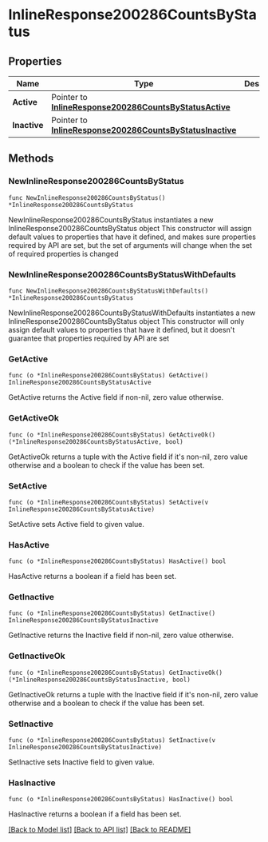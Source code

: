 # InlineResponse200286CountsByStatus

## Properties

Name | Type | Description | Notes
------------ | ------------- | ------------- | -------------
**Active** | Pointer to [**InlineResponse200286CountsByStatusActive**](InlineResponse200286CountsByStatusActive.md) |  | [optional] 
**Inactive** | Pointer to [**InlineResponse200286CountsByStatusInactive**](InlineResponse200286CountsByStatusInactive.md) |  | [optional] 

## Methods

### NewInlineResponse200286CountsByStatus

`func NewInlineResponse200286CountsByStatus() *InlineResponse200286CountsByStatus`

NewInlineResponse200286CountsByStatus instantiates a new InlineResponse200286CountsByStatus object
This constructor will assign default values to properties that have it defined,
and makes sure properties required by API are set, but the set of arguments
will change when the set of required properties is changed

### NewInlineResponse200286CountsByStatusWithDefaults

`func NewInlineResponse200286CountsByStatusWithDefaults() *InlineResponse200286CountsByStatus`

NewInlineResponse200286CountsByStatusWithDefaults instantiates a new InlineResponse200286CountsByStatus object
This constructor will only assign default values to properties that have it defined,
but it doesn't guarantee that properties required by API are set

### GetActive

`func (o *InlineResponse200286CountsByStatus) GetActive() InlineResponse200286CountsByStatusActive`

GetActive returns the Active field if non-nil, zero value otherwise.

### GetActiveOk

`func (o *InlineResponse200286CountsByStatus) GetActiveOk() (*InlineResponse200286CountsByStatusActive, bool)`

GetActiveOk returns a tuple with the Active field if it's non-nil, zero value otherwise
and a boolean to check if the value has been set.

### SetActive

`func (o *InlineResponse200286CountsByStatus) SetActive(v InlineResponse200286CountsByStatusActive)`

SetActive sets Active field to given value.

### HasActive

`func (o *InlineResponse200286CountsByStatus) HasActive() bool`

HasActive returns a boolean if a field has been set.

### GetInactive

`func (o *InlineResponse200286CountsByStatus) GetInactive() InlineResponse200286CountsByStatusInactive`

GetInactive returns the Inactive field if non-nil, zero value otherwise.

### GetInactiveOk

`func (o *InlineResponse200286CountsByStatus) GetInactiveOk() (*InlineResponse200286CountsByStatusInactive, bool)`

GetInactiveOk returns a tuple with the Inactive field if it's non-nil, zero value otherwise
and a boolean to check if the value has been set.

### SetInactive

`func (o *InlineResponse200286CountsByStatus) SetInactive(v InlineResponse200286CountsByStatusInactive)`

SetInactive sets Inactive field to given value.

### HasInactive

`func (o *InlineResponse200286CountsByStatus) HasInactive() bool`

HasInactive returns a boolean if a field has been set.


[[Back to Model list]](../README.md#documentation-for-models) [[Back to API list]](../README.md#documentation-for-api-endpoints) [[Back to README]](../README.md)


